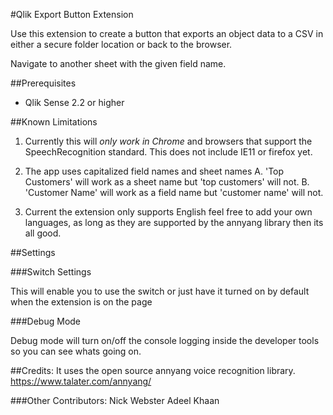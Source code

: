 #Qlik Export Button Extension

Use this extension to create a button that exports an object data to a CSV in either a secure folder location or back to the browser.


Navigate to another sheet with the given field name.


##Prerequisites
- Qlik Sense 2.2 or higher


##Known Limitations

1. Currently this will *only work in Chrome* and browsers that support the SpeechRecognition standard. This does not include IE11 or firefox yet.

2. The app uses capitalized field names and sheet names
	A. 'Top Customers' will work as a sheet name but 'top customers' will not.
	B. 'Customer Name' will work as a field name but  'customer name' will not.

3. Current the extension only supports English feel free to add your own languages, as long as they are supported by the annyang library then its all good.

##Settings

###Switch Settings

This will enable you to use the switch or just have it turned on by default when the extension is on the page


###Debug Mode

Debug mode will turn on/off the console logging inside the developer tools so you can see whats going on.


##Credits:
It uses the open source annyang voice recognition library.
https://www.talater.com/annyang/

###Other Contributors:
Nick Webster
Adeel Khaan
